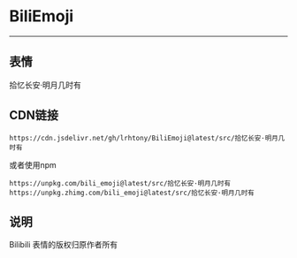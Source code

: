# BiliEmoji
---
## 表情
拾忆长安·明月几时有
## CDN链接
```
https://cdn.jsdelivr.net/gh/lrhtony/BiliEmoji@latest/src/拾忆长安·明月几时有
```
或者使用npm
```
https://unpkg.com/bili_emoji@latest/src/拾忆长安·明月几时有
https://unpkg.zhimg.com/bili_emoji@latest/src/拾忆长安·明月几时有
```
## 说明
Bilibili 表情的版权归原作者所有
